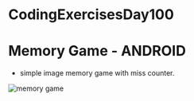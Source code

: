 # CodingExercisesDay100
# Memory Game - ANDROID
- simple image memory game with miss counter.
<img src="http://www.macheteauto.com/app/memory_game.jpg"  alt="memory game">
